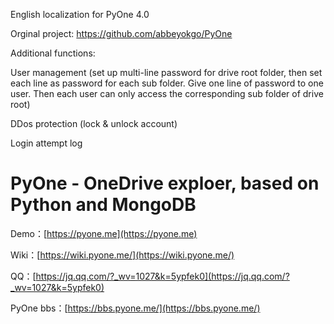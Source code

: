 English localization for PyOne 4.0

Orginal project: https://github.com/abbeyokgo/PyOne

Additional functions:

User management (set up multi-line password for drive root folder, then set each line as password for each sub folder. Give one line of password to one user. Then each user can only access the corresponding sub folder of drive root)

DDos protection (lock & unlock account)

Login attempt log



# PyOne - OneDrive exploer, based on Python and MongoDB

Demo：[https://pyone.me](https://pyone.me)

Wiki：[https://wiki.pyone.me/](https://wiki.pyone.me/)

QQ：[https://jq.qq.com/?_wv=1027&k=5ypfek0](https://jq.qq.com/?_wv=1027&k=5ypfek0)

PyOne bbs：[https://bbs.pyone.me/](https://bbs.pyone.me/)

